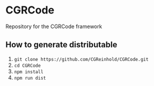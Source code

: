 # CGRCode
Repository for the CGRCode framework

## How to generate distributable

1. `git clone https://github.com/CGReinhold/CGRCode.git`
2. `cd CGRCode`
3. `npm install`
4. `npm run dist`